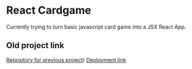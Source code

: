# React Cardgame
Currently trying to turn basic javascript card game into a JSX React App.

## Old project link
[Repository for previous project](https://github.com/jwong65/Milestone-Project-1))
[Deployment link](https://jwong65.github.io/Milestone-Project-1/)
